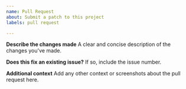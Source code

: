 ```yaml
---
name: Pull Request
about: Submit a patch to this project
labels: pull request

---
```


**Describe the changes made**
A clear and concise description of the changes you've made.

**Does this fix an existing issue?**
If so, include the issue number.

**Additional context**
Add any other context or screenshots about the pull request here.
